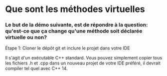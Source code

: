 # Que sont les méthodes virtuelles

### Le but de la démo suivante, est de répondre à la question: qu'est-ce que ça change qu'une méthode soit déclarée virtuelle ou non?

Étape 1: Cloner le dépôt git et inclure le projet dans votre IDE

Il s'agit d'un exécutable C++ standard.  Vous pouvez simplement copier tous les fichiers .h et .cpp dans un nouveau projet de votre IDE préféré, il devrait compiler tel quel avec C++ 14.
